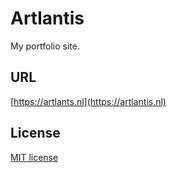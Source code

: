 # Artlantis

My portfolio site.


## URL

[https://artlants.nl](https://artlantis.nl)

## License

[MIT license](http://opensource.org/licenses/mit-license.php)
